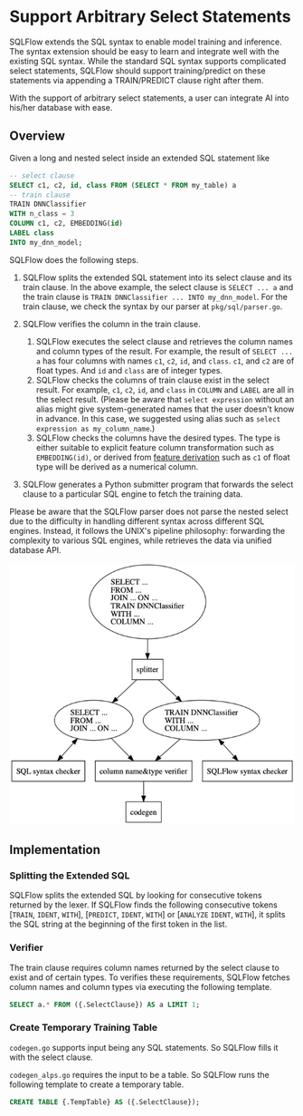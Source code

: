 # Support Arbitrary Select Statements

SQLFlow extends the SQL syntax to enable model training and inference. The syntax extension should be easy to learn and integrate well with the existing SQL syntax. While the standard SQL syntax supports complicated select statements, SQLFlow should support training/predict on these statements via appending a TRAIN/PREDICT clause right after them.

With the support of arbitrary select statements, a user can integrate AI into his/her database with ease.

## Overview

Given a long and nested select inside an extended SQL statement like

```sql
-- select clause
SELECT c1, c2, id, class FROM (SELECT * FROM my_table) a
-- train clause
TRAIN DNNClassifier
WITH n_class = 3
COLUMN c1, c2, EMBEDDING(id)
LABEL class
INTO my_dnn_model;
```

SQLFlow does the following steps.

1. SQLFlow splits the extended SQL statement into its select clause and its train clause. In the above example, the select clause is `SELECT ... a` and the train clause is `TRAIN DNNClassifier ... INTO my_dnn_model`. For the train clause, we check the syntax by our parser at `pkg/sql/parser.go`.

1. SQLFlow verifies the column in the train clause.
    1. SQLFlow executes the select clause and retrieves the column names and column types of the result. For example, the result of `SELECT ... a` has four columns with names `c1`, `c2`, `id`, and `class`. `c1`, and `c2` are of float types. And `id` and `class` are of integer types.
    1. SQLFlow checks the columns of train clause exist in the select result. For example, `c1`, `c2`, `id`, and `class` in `COLUMN` and `LABEL` are all in the select result. (Please be aware that `select expression` without an alias might give system-generated names that the user doesn't know in advance. In this case, we suggested using alias such as `select expression as my_column_name`.)
    1. SQLFlow checks the columns have the desired types. The type is either suitable to explicit feature column transformation such as `EMBEDDING(id)`, or derived from [feature derivation](/doc/design/design_feature_derivation.md) such as `c1` of float type will be derived as a numerical column.

1. SQLFlow generates a Python submitter program that forwards the select clause to a particular SQL engine to fetch the training data.

Please be aware that the SQLFlow parser does not parse the nested select due to the difficulty in handling different syntax across different SQL engines. Instead, it follows the UNIX's pipeline philosophy: forwarding the complexity to various SQL engines, while retrieves the data via unified database API.

![](/doc/figures/arbitrary-select.png)

## Implementation

### Splitting the Extended SQL

SQLFlow splits the extended SQL by looking for consecutive tokens returned by the lexer. If SQLFlow finds the following consecutive tokens [`TRAIN`, `IDENT`, `WITH`], [`PREDICT`, `IDENT`, `WITH`] or [`ANALYZE` `IDENT`, `WITH`], it splits the SQL string at the beginning of the first token in the list.

### Verifier

The train clause requires column names returned by the select clause to exist and of certain types. To verifies these requirements, SQLFlow fetches column names and column types via executing the following template.

```SQL
SELECT a.* FROM ({.SelectClause}) AS a LIMIT 1;
```

### Create Temporary Training Table

`codegen.go` supports input being any SQL statements. So SQLFlow fills it with the select clause.

`codegen_alps.go` requires the input to be a table. So SQLFlow runs the following template to create a temporary table.

```SQL
CREATE TABLE {.TempTable} AS ({.SelectClause});
```
